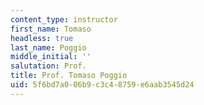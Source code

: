 ```yaml
---
content_type: instructor
first_name: Tomaso
headless: true
last_name: Poggio
middle_initial: ''
salutation: Prof.
title: Prof. Tomaso Poggio
uid: 5f6bd7a0-06b9-c3c4-8759-e6aab3545d24
---
```


